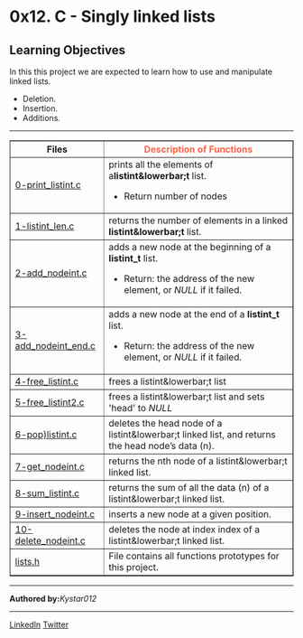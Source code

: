 <html>
<body>
<h1>
0x12. C - Singly linked lists
</h1>
<p>
<h2>Learning Objectives</h2>
<p>In this this project we are expected to learn how to use and manipulate linked lists.</p>
<ul>
<li>Deletion.</li>
<li>Insertion.</li>
<li>Additions.</li>
</ul>
</p>
 <hr>
<p>
<table border="1">
<tr><th style="color:solid violet;"><b>Files</b ></th><th style="color:tomato;"><b>Description of Functions</b></th></tr>
<tr><td><a href="">0-print_listint.c</a></td><td>prints all the elements of a<b>listint&lowerbar;t</b> list.<ul><li>Return number of nodes</td></tr>
<tr><td><a href="https://github.com/Kystar012/alx-low_level_programming/blob/master/0x13-more_singly_linked_lists/1-listint_len.c">1-listint_len.c</a></td><td>returns the number of elements in a linked <b>listint&lowerbar;t</b> list.</li></ul></td></tr>
<tr><td><a href="https://github.com/Kystar012/alx-low_level_programming/blob/master/0x13-more_singly_linked_lists/2-add_nodeint.c">2-add_nodeint.c</a></td><td>adds a new node at the beginning of a <b>listint_t</b> list.<ul><li>Return: the address of the new element, or<i> NULL</i> if it failed.</li></ul></td></tr>
<tr><td><a href="https://github.com/Kystar012/alx-low_level_programming/blob/master/0x13-more_singly_linked_lists/3-add_nodeint_end.c">3-add_nodeint_end.c</a></td><td>adds a new node at the end of a <b>listint_t</b> list.<ul><li>Return: the address of the new element, or<i> NULL</i> if it failed.</td></tr>
<tr><td><a href="https://github.com/Kystar012/alx-low_level_programming/blob/master/0x13-more_singly_linked_lists/4-free_listint.c">4-free_listint.c</a></td><td>frees a listint&lowerbar;t list</td></tr>
<tr><td><a href="https://github.com/Kystar012/alx-low_level_programming/blob/master/0x13-more_singly_linked_lists/5-free_listint2.c">5-free_listint2.c</a></td><td>frees a listint&lowerbar;t list and sets &apos;head&apos; to <i>NULL</i></td></tr>
<tr><td><a href="https://github.com/Kystar012/alx-low_level_programming/blob/master/0x13-more_singly_linked_lists/6-pop_listint.c">6-pop)listint.c</a></td><td>deletes the head node of a listint&lowerbar;t linked list, and returns the head node’s data (n).</td></tr>
<tr><td><a href="https://github.com/Kystar012/alx-low_level_programming/blob/master/0x13-more_singly_linked_lists/7-get_nodeint.c">7-get_nodeint.c</a></td><td>returns the nth node of a listint&lowerbar;t linked list.</td></tr>
<tr><td><a href="https://github.com/Kystar012/alx-low_level_programming/blob/master/0x13-more_singly_linked_lists/8-sum_listint.c">8-sum_listint.c</a></td><td>returns the sum of all the data (n) of a listint&lowerbar;t linked list.</td></tr>
<tr><td><a href="https://github.com/Kystar012/alx-low_level_programming/blob/master/0x13-more_singly_linked_lists/9-insert_nodeint.c">9-insert_nodeint.c</a></td><td>inserts a new node at a given position.</td></tr>
<tr><td><a href="https://github.com/Kystar012/alx-low_level_programming/blob/master/0x13-more_singly_linked_lists/10-delete_nodeint.c">10-delete_nodeint.c</a></td><td>deletes the node at index index of a listint&lowerbar;t linked list.</td></tr>
<tr><td><a href="https://github.com/Kystar012/alx-low_level_programming/blob/master/0x13-more_singly_linked_lists/lists.h">lists.h</a></td><td>File contains all functions prototypes for this project.</td></tr>
</table>
</p>
<hr>
<footer>
<p><b>Authored by:</b><em>Kystar012</em></p>
<hr>
<p><a href="https://www.linkedin.com/in/festus-mwirigi" target="_blank">Linkedln</a>  <a href="https://twitter.com/Fmwigat?t=OoDu4KcGoTX5TxKCHoLZkA&s=09" target="_blank">Twitter</a></p>
</footer>
</body>
</html>

